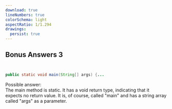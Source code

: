 ```yaml
---
download: true
lineNumbers: true
colorSchema: light
aspectRatio: 1/1.294
drawings:
  persist: true
---
```


## <div text-center>Bonus Answers 3</div><br>

```java
public static void main(String[] args) {...
```

Possible answer:  
The main method is static. It has a void return type, indicating that it expects no return value. It is, of course, called "main" and has a string array called "args" as a parameter.
